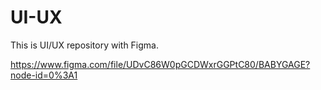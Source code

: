 # UI-UX
This is UI/UX repository with Figma.


https://www.figma.com/file/UDvC86W0pGCDWxrGGPtC80/BABYGAGE?node-id=0%3A1
